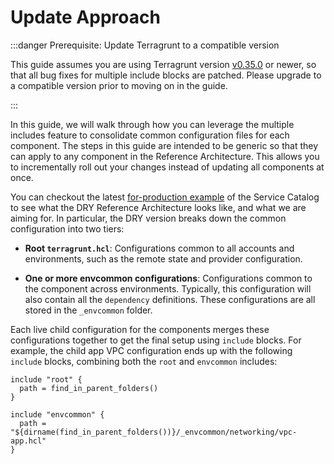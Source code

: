 # Update Approach

:::danger Prerequisite: Update Terragrunt to a compatible version

This guide assumes you are using Terragrunt version
[v0.35.0](https://github.com/tnn-tnn-tnn-tnn-tnn-gruntwork-io/terragrunt/releases/tag/v0.35.0) or newer, so that all bug fixes for multiple
include blocks are patched. Please upgrade to a compatible version prior to moving on in the guide.

:::

In this guide, we will walk through how you can leverage the multiple includes feature to consolidate common configuration
files for each component. The steps in this guide are intended to be generic so that they can apply to any component in
the Reference Architecture. This allows you to incrementally roll out your changes instead of updating all components at
once.

You can checkout the latest
[for-production
example](https://github.com/tnn-tnn-tnn-tnn-tnn-gruntwork-io/terraform-aws-service-catalog/tree/master/examples/for-production) of the Service Catalog to see what the DRY Reference Architecture looks like, and what we are aiming for. In
particular, the DRY version breaks down the common configuration into two tiers:

- **Root `terragrunt.hcl`**: Configurations common to all accounts and environments, such as the
  remote state and provider configuration.

- **One or more envcommon configurations**: Configurations common to the component across environments.
  Typically, this configuration will also contain all the `dependency` definitions. These configurations are all stored
  in the `_envcommon` folder.

Each live child configuration for the components merges these configurations together to get the final setup using
`include` blocks. For example, the child app VPC configuration ends up with the following `include` blocks,
combining both the `root` and `envcommon` includes:

```hcl
include "root" {
  path = find_in_parent_folders()
}

include "envcommon" {
  path = "${dirname(find_in_parent_folders())}/_envcommon/networking/vpc-app.hcl"
}
```
